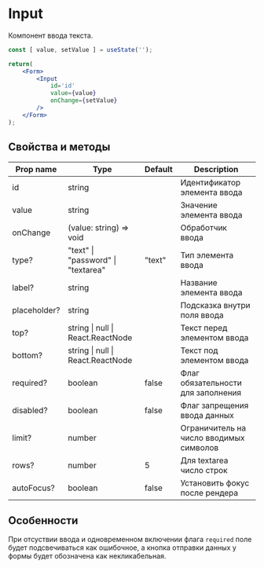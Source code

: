 # Input
Компонент ввода текста.

```jsx
const [ value, setValue ] = useState('');

return(
    <Form>
        <Input
            id='id'
            value={value}
            onChange={setValue}
        />
    </Form>
);
```

## Свойства и методы
|Prop name|Type|Default|Description|
|---------|----|-------|-----------|
|id|string||Идентификатор элемента ввода|
|value|string||Значение элемента ввода|
|onChange|(value: string) => void||Обработчик ввода|
|type?|"text" \| "password" \| "textarea"|"text"|Тип элемента ввода|
|label?|string||Название элемента ввода|
|placeholder?|string||Подсказка внутри поля ввода|
|top?|string \| null \| React.ReactNode||Текст перед элементом ввода|
|bottom?|string \| null \| React.ReactNode||Текст под элементом ввода|
|required?|boolean|false|Флаг обязательности для заполнения|
|disabled?|boolean|false|Флаг запрещения ввода данных|
|limit?|number||Ограничитель на число вводимых символов|
|rows?|number|5|Для textarea число строк|
|autoFocus?|boolean|false|Установить фокус после рендера|

## Особенности
При отсуствии ввода и одновременном включении флага `required` поле будет подсвечиваться как ошибочное, а кнопка отправки данных у формы будет обозначена как некликабельная.